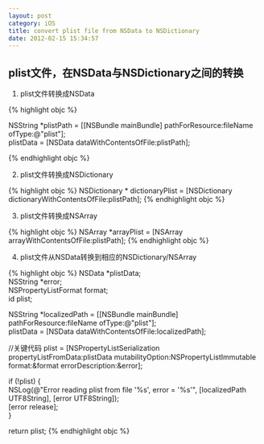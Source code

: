 ```yaml
---
layout: post
category: iOS
title: convert plist file from NSData to NSDictionary
date: 2012-02-15 15:34:57
---
```


## plist文件，在NSData与NSDictionary之间的转换

1. plist文件转换成NSData

  {% highlight objc %}

  NSString *plistPath = [[NSBundle mainBundle] pathForResource:fileName ofType:@"plist"];  
  plistData = [NSData dataWithContentsOfFile:plistPath];   

  {% endhighlight objc %}

2. plist文件转换成NSDictionary

  {% highlight objc %}
  NSDictionary * dictionaryPlist = [NSDictionary dictionaryWithContentsOfFile:plistPath];
  {% endhighlight objc %}

3. plist文件转换成NSArray

  {% highlight objc %}
  NSArray *arrayPlist = [NSArray arrayWithContentsOfFile:plistPath];
  {% endhighlight objc %}

4. plist文件从NSData转换到相应的NSDictionary/NSArray

  {% highlight objc %}
  NSData *plistData;  
   NSString *error;  
   NSPropertyListFormat format;  
   id plist;  
  
   NSString *localizedPath = [[NSBundle mainBundle] pathForResource:fileName ofType:@"plist"];  
   plistData = [NSData dataWithContentsOfFile:localizedPath];   
  
  //关键代码 
  plist = [NSPropertyListSerialization propertyListFromData:plistData mutabilityOption:NSPropertyListImmutable format:&format errorDescription:&error]; 
 
   if (!plist) {  
      NSLog(@"Error reading plist from file '%s', error = '%s'", [localizedPath UTF8String], [error UTF8String]);  
      [error release];  
   }  
  
   return plist; 
  {% endhighlight objc %}

